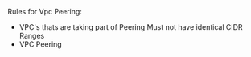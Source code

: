 Rules for Vpc Peering:
- VPC's thats are taking part of Peering Must not have identical CIDR Ranges
- VPC Peering 